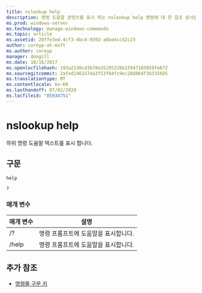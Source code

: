 ```yaml
---
title: nslookup help
description: 명령 도움말 콘텐츠를 표시 하는 nslookup help 명령에 대 한 참조 문서입니다.
ms.prod: windows-server
ms.technology: manage-windows-commands
ms.topic: article
ms.assetid: 20ffe3e4-4cf3-4bc4-9392-a6be4ccd2c23
author: coreyp-at-msft
ms.author: coreyp
manager: dongill
ms.date: 10/16/2017
ms.openlocfilehash: 193a2130cd3b70e35295226b15947103859fe672
ms.sourcegitcommit: 2afed2461574a3f53f84fc9ec28d86df3b335685
ms.translationtype: MT
ms.contentlocale: ko-KR
ms.lasthandoff: 07/02/2020
ms.locfileid: "85934751"
---
```

# <a name="nslookup-help"></a>nslookup help

하위 명령 도움말 텍스트를 표시 합니다.

## <a name="syntax"></a>구문

```
help
```

```
?
```

### <a name="parameters"></a>매개 변수

| 매개 변수 | 설명 |
| --------- | ----------- |
| /? | 명령 프롬프트에 도움말을 표시합니다. |
| /help | 명령 프롬프트에 도움말을 표시합니다. |

## <a name="additional-references"></a>추가 참조

- [명령줄 구문 키](command-line-syntax-key.md)
